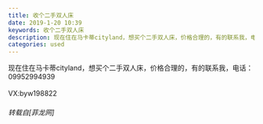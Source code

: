 ```yaml
---
title: 收个二手双人床
date: 2019-1-20 10:39
keywords: 收个二手双人床
description: 现在住在马卡蒂cityland，想买个二手双人床，价格合理的，有的联系我，电话：09952994939VX:byw198822
categories: used
---
```

<td class="t_f" id="postmessage_2746517">

现在住在马卡蒂cityland，想买个二手双人床，价格合理的，有的联系我，电话：09952994939<br/>
<br/>
VX:byw198822</td>
###### 转载自[菲龙网]